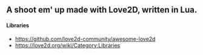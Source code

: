 ## A shoot em' up made with Love2D, written in Lua.

#### Libraries
- https://github.com/love2d-community/awesome-love2d
- https://love2d.org/wiki/Category:Libraries